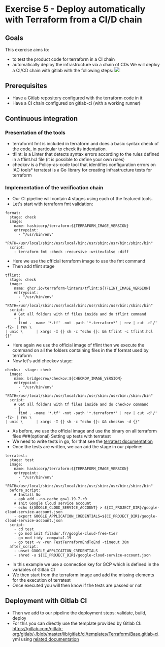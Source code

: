 # Exercise 5 - Deploy automatically with Terraform from a CI/D chain

## Goals
This exercise aims to:
* to test the product code for terraform in a CI chain
* automatically deploy the infrastructure via a chain of CDs
We will deploy a CI/CD chain with gitlab with the following steps:
![](https://blog.filador.fr/content/images/2023/03/terraform-cicd.png)

## Prerequisites
* Have a Gitlab repository configured with the terraform code in it
* Have a CI chain configured on gitlab-ci (with a working runner)

## Continuous integration

### Presentation of the tools
* terraformt fmt is included in terraform and does a basic syntax check of the code, in particular to check its indentation.
* tflint: is a Linter that detects syntax errors according to the rules defined in a tflint.hcl file (it is possible to define your own rules)
* checkov is a Policy-as-code tool that identifies configuration errors on IAC tools* terratest is a Go library for creating infrastructure tests for terraform

### Implementation of the verification chain
* Our CI pipeline will contain 4 stages using each of the featured tools.
* Let's start with terraform fmt validation:
```
format:
  stage: check
  image:
    name: hashicorp/terraform:${TERRAFORM_IMAGE_VERSION}
    entrypoint:
      - "/usr/bin/env"
      - "PATH=/usr/local/sbin:/usr/local/bin:/usr/sbin:/usr/bin:/sbin:/bin"
  script:
    - terraform fmt -check -recursive -write=false -diff
```
* Here we use the official terraform image to use the fmt command
* Then add tflint stage
```
tflint:
  stage: check
  image:
    name: ghcr.io/terraform-linters/tflint:${TFLINT_IMAGE_VERSION}
    entrypoint:
      - "/usr/bin/env"
      - "PATH=/usr/local/sbin:/usr/local/bin:/usr/sbin:/usr/bin:/sbin:/bin"
  script:
    # Get all folders with tf files inside and do tflint command
    - |
      find . -name '*.tf' -not -path '*.terraform*' | rev | cut -d'/' -f2- | rev \
| unic \      | xargs -I {} sh -c "echo {}: && tflint -c tflint.hcl {}"
```
* Here again we use the official image of tflint then we execute the command on all the folders containing files in the tf format used by terraform
* Now let's add checkov stage:
```
checks:  stage: check
  image:
    name: bridgecrew/checkov:${CHECKOV_IMAGE_VERSION}
    entrypoint:
      - "/usr/bin/env"
      - "PATH=/usr/local/sbin:/usr/local/bin:/usr/sbin:/usr/bin:/sbin:/bin"
  script:
    # Get all folders with tf files inside and do checkov command
    - |
      find . -name '*.tf' -not -path '*.terraform*' | rev | cut -d'/' -f2- | rev \
| unic \      | xargs -I {} sh -c "echo {}: && checkov -d {}"
```
* As before, we use the official image and use the binary on all terraform files
###(optional) Setting up tests with terratest
* We need to write tests in go, for that see the [terratest documentation](https://terratest.gruntwork.io/docs/getting-started/quick-start/)
* Once the tests are written, we can add the stage in our pipeline:
```
terratest:
  stage: test
  image:
    name: hashicorp/terraform:${TERRAFORM_IMAGE_VERSION}
    entrypoint:
      - "/usr/bin/env"
      - "PATH=/usr/local/sbin:/usr/local/bin:/usr/sbin:/usr/bin:/sbin:/bin"
  before_script:
    # Install Go
    - apk add --no-cache go=1.19.7-r0
    # Init Google Cloud service account
    - echo ${GOOGLE_CLOUD_SERVICE_ACCOUNT} > ${CI_PROJECT_DIR}/google-cloud-service-account.json
    - export GOOGLE_APPLICATION_CREDENTIALS=${CI_PROJECT_DIR}/google-cloud-service-account.json
  script:
    - cd test
    - go mod init filador.fr/google-cloud-free-tier
    - go mod tidy -compat=1.19
    - go test -v -run TestTerraformEndToEnd -timeout 30m
  after_script:
    - unset GOOGLE_APPLICATION_CREDENTIALS
    - shred -u ${CI_PROJECT_DIR}/google-cloud-service-account.json
```
* In this example we use a connection key for GCP which is defined in the variables of Gitlab CI
* We then start from the terraform image and add the missing elements for the execution of terratest
* Once executed you will then know if the tests are passed or not

## Deployment with Gitlab CI

* Then we add to our pipeline the deployment steps: validate, build, deploy
* For this you can directly use the template provided by Gitlab CI: https://gitlab.com/gitlab-org/gitlab/-/blob/master/lib/gitlab/ci/templates/Terraform/Base.gitlab-ci. yml using [related documentation](https://docs.gitlab.com/ee/user/infrastructure/iac/terraform_template_recipes.html)